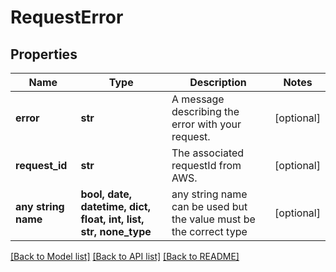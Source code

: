 # RequestError


## Properties
Name | Type | Description | Notes
------------ | ------------- | ------------- | -------------
**error** | **str** | A message describing the error with your request. | [optional] 
**request_id** | **str** | The associated requestId from AWS. | [optional] 
**any string name** | **bool, date, datetime, dict, float, int, list, str, none_type** | any string name can be used but the value must be the correct type | [optional]

[[Back to Model list]](../README.md#documentation-for-models) [[Back to API list]](../README.md#documentation-for-api-endpoints) [[Back to README]](../README.md)


